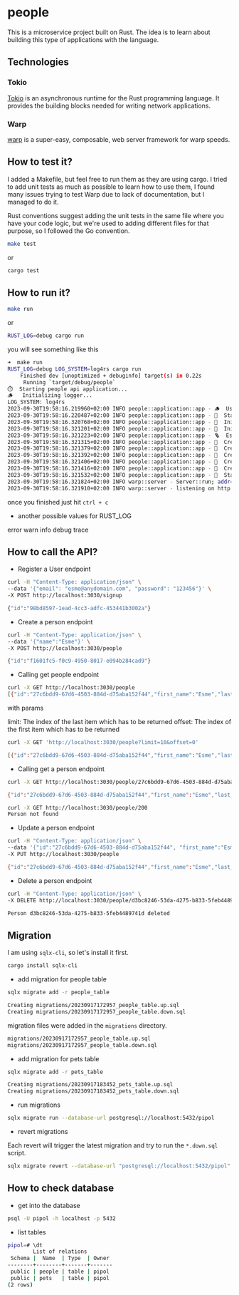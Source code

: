 # people

This is a microservice project built on Rust. The idea is to learn about building this type of applications with the language.

## Technologies

### Tokio
[Tokio](https://tokio.rs) is an asynchronous runtime for the Rust programming language. It provides the building blocks needed for writing network applications.

### Warp
[warp](https://docs.rs/warp/latest/warp/) is a super-easy, composable, web server framework for warp speeds.

## How to test it?

I added a Makefile, but feel free to run them as they are using cargo. I tried to add unit tests as much as possible to learn how to use them, I found many issues trying to test Warp due to lack of documentation, but I managed to do it.

Rust conventions suggest adding the unit tests in the same file where you have your code logic, but we're used to adding different files for that purpose, so I followed the Go convention.

```sh
make test
```

or

```sh
cargo test
```

## How to run it?

```sh
make run
```

or

```sh
RUST_LOG=debug cargo run
```

you will see something like this

```sh
➜  make run
RUST_LOG=debug LOG_SYSTEM=log4rs cargo run
    Finished dev [unoptimized + debuginfo] target(s) in 0.22s
     Running `target/debug/people`
⏱️	Starting people api application...
🪵	Initializing logger...
LOG_SYSTEM: log4rs
2023-09-30T19:58:16.219960+02:00 INFO people::application::app - 🪵	Using log4rs
2023-09-30T19:58:16.220487+02:00 INFO people::application::app - 🗿	Starting database connection...
2023-09-30T19:58:16.320768+02:00 INFO people::application::app - 🔎	Initializing censorious mechanism...
2023-09-30T19:58:16.321201+02:00 INFO people::application::app - 🔮	Initializing people handler...
2023-09-30T19:58:16.321223+02:00 INFO people::application::app - 🪜 	Establishing API routes...
2023-09-30T19:58:16.321315+02:00 INFO people::application::app - 👥	Creating people endpoint: GET /people
2023-09-30T19:58:16.321379+02:00 INFO people::application::app - 👤	Creating get person endpoint: GET /people/{id}
2023-09-30T19:58:16.321392+02:00 INFO people::application::app - 👤	Creating update person endpoint: PUT /people
2023-09-30T19:58:16.321406+02:00 INFO people::application::app - 👤	Creating add person endpoint: POST /people
2023-09-30T19:58:16.321416+02:00 INFO people::application::app - 👤	Creating delete person endpoint: DELETE /people/{id}
2023-09-30T19:58:16.321532+02:00 INFO people::application::app - 🍏	Starting server at :3030
2023-09-30T19:58:16.321824+02:00 INFO warp::server - Server::run; addr=127.0.0.1:3030
2023-09-30T19:58:16.321910+02:00 INFO warp::server - listening on http://127.0.0.1:3030
```

once you finished just hit `ctrl + c`

* another possible values for RUST_LOG

error
warn
info
debug
trace

## How to call the API?

* Register a User endpoint

```sh
curl -H "Content-Type: application/json" \
--data '{"email": "esme@anydomain.com", "password": "123456"}' \
-X POST http://localhost:3030/signup

{"id":"98bd8597-1ead-4cc3-adfc-453441b3002a"}
```

* Create a person endpoint

```sh
curl -H "Content-Type: application/json" \
--data '{"name":"Esme"}' \
-X POST http://localhost:3030/people

{"id":"f1601fc5-f0c9-4950-8017-e094b284cad9"}
```

* Calling get people endpoint

```sh
curl -X GET http://localhost:3030/people
[{"id":"27c6bdd9-67d6-4503-884d-d75aba152f44","first_name":"Esme","last_name":"Esme"},{"id":"d49aed14-b5b0-4e49-972f-f823817ed93d","first_name":"Fernando","last_name":"Fernando"}]
```

with params

limit: The index of the last item which has to be returned
offset: The index of the first item which has to be returned

```sh
curl -X GET 'http://localhost:3030/people?limit=10&offset=0'

[{"id":"27c6bdd9-67d6-4503-884d-d75aba152f44","first_name":"Esme","last_name":"Esme"},{"id":"d49aed14-b5b0-4e49-972f-f823817ed93d","first_name":"Fernando","last_name":"Fernando"}]
```

* Calling get a person endpoint

```sh
curl -X GET http://localhost:3030/people/27c6bdd9-67d6-4503-884d-d75aba152f44

{"id":"27c6bdd9-67d6-4503-884d-d75aba152f44","first_name":"Esme","last_name":"Esme"}
```

```sh
curl -X GET http://localhost:3030/people/200
Person not found
```

* Update a person endpoint

```sh
curl -H "Content-Type: application/json" \
--data '{"id":"27c6bdd9-67d6-4503-884d-d75aba152f44", "first_name":"Esme", "last_name":"Emse"}' \
-X PUT http://localhost:3030/people

{"id":"27c6bdd9-67d6-4503-884d-d75aba152f44","first_name":"Esme","last_name":"Emse"}
```

* Delete a person endpoint

```sh
curl -H "Content-Type: application/json" \
-X DELETE http://localhost:3030/people/d3bc8246-53da-4275-b833-5feb4489741d

Person d3bc8246-53da-4275-b833-5feb4489741d deleted
```

## Migration

I am using `sqlx-cli`, so let's install it first.

```sh
cargo install sqlx-cli
```

* add migration for people table

```sh
sqlx migrate add -r people_table

Creating migrations/20230917172957_people_table.up.sql
Creating migrations/20230917172957_people_table.down.sql
```

migration files were added in the `migrations` directory.

```sh
migrations/20230917172957_people_table.up.sql
migrations/20230917172957_people_table.down.sql
```

* add migration for pets table

```sh
sqlx migrate add -r pets_table

Creating migrations/20230917183452_pets_table.up.sql
Creating migrations/20230917183452_pets_table.down.sql
```

* run migrations

```sh
sqlx migrate run --database-url postgresql://localhost:5432/pipol
```

* revert migrations

Each revert will trigger the latest migration and try to run the `*.down.sql` script.

```sh
sqlx migrate revert --database-url "postgresql://localhost:5432/pipol"
```

## How to check database

* get into the database
```sh
psql -U pipol -h localhost -p 5432
```

* list tables
```sh
pipol=# \dt
        List of relations
 Schema |  Name  | Type  | Owner
--------+--------+-------+-------
 public | people | table | pipol
 public | pets   | table | pipol
(2 rows)
```